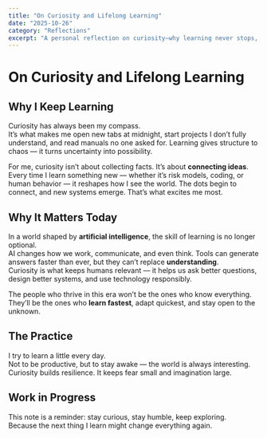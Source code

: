 ```yaml
---
title: "On Curiosity and Lifelong Learning"
date: "2025-10-26"
category: "Reflections"
excerpt: "A personal reflection on curiosity—why learning never stops, and why it matters more than ever in the age of AI."
---
```


# On Curiosity and Lifelong Learning

## Why I Keep Learning

Curiosity has always been my compass.  
It’s what makes me open new tabs at midnight, start projects I don’t fully understand, and read manuals no one asked for. Learning gives structure to chaos — it turns uncertainty into possibility.

For me, curiosity isn’t about collecting facts. It’s about **connecting ideas**. Every time I learn something new — whether it’s risk models, coding, or human behavior — it reshapes how I see the world. The dots begin to connect, and new systems emerge. That’s what excites me most.

## Why It Matters Today

In a world shaped by **artificial intelligence**, the skill of learning is no longer optional.  
AI changes how we work, communicate, and even think. Tools can generate answers faster than ever, but they can’t replace **understanding**.  
Curiosity is what keeps humans relevant — it helps us ask better questions, design better systems, and use technology responsibly.

The people who thrive in this era won’t be the ones who know everything. They’ll be the ones who **learn fastest**, adapt quickest, and stay open to the unknown.

## The Practice

I try to learn a little every day.  
Not to be productive, but to stay awake — the world is always interesting.  
Curiosity builds resilience. It keeps fear small and imagination large.

## Work in Progress

This note is a reminder: stay curious, stay humble, keep exploring.  
Because the next thing I learn might change everything again.
